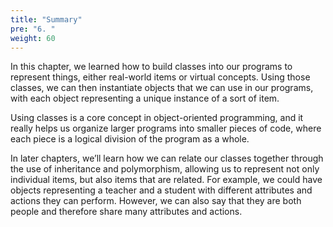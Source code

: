 ```yaml
---
title: "Summary"
pre: "6. "
weight: 60
---
```


In this chapter, we learned how to build classes into our programs to represent things, either real-world items or virtual concepts. Using those classes, we can then instantiate objects that we can use in our programs, with each object representing a unique instance of a sort of item.

Using classes is a core concept in object-oriented programming, and it really helps us organize larger programs into smaller pieces of code, where each piece is a logical division of the program as a whole.

In later chapters, we’ll learn how we can relate our classes together through the use of inheritance and polymorphism, allowing us to represent not only individual items, but also items that are related. For example, we could have objects representing a teacher and a student with different attributes and actions they can perform. However, we can also say that they are both people and therefore share many attributes and actions.
